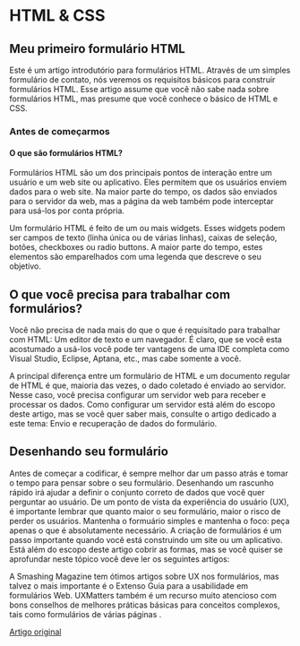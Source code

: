 # HTML & CSS

## Meu primeiro formulário HTML

Este é um artigo introdutório para formulários HTML. Através de um simples formulário de contato, nós veremos os requisitos básicos para construir formulários HTML. Esse artigo assume que você não sabe nada sobre formulários HTML, mas presume que você conhece o básico de HTML e CSS.

### Antes de começarmos

#### O que são formulários HTML?

Formulários HTML são um dos principais pontos de interação entre um usuário e um web site ou aplicativo. Eles permitem que os usuários enviem dados para o web site. Na maior parte do tempo, os dados são enviados para o servidor da web, mas a página da web também pode interceptar para usá-los por conta própria.

Um formulário HTML é feito de um ou mais widgets. Esses widgets podem ser campos de texto (linha única ou de várias linhas), caixas de seleção, botões, checkboxes ou radio buttons. A maior parte do tempo, estes elementos são emparelhados com uma legenda que descreve o seu objetivo.

## O que você precisa para trabalhar com formulários?

Você não precisa de nada mais do que o que é requisitado para trabalhar com HTML: Um editor de texto e um navegador. É claro, que se você esta acostumado a usá-los você pode ter vantagens de uma IDE completa como Visual Studio, Eclipse, Aptana, etc., mas cabe somente a você.

A principal diferença entre um formulário de HTML e um documento regular de HTML é que, maioria das vezes, o dado coletado é enviado ao servidor. Nesse caso, você precisa configurar um servidor web para receber e processar os dados. Como configurar um servidor está além do escopo deste artigo, mas se você quer saber mais, consulte o artigo dedicado a este tema: Envio e recuperação de dados do formulário.

## Desenhando seu formulário
Antes de começar a codificar, é sempre melhor dar um passo atrás e tomar o tempo para pensar sobre o seu formulário. Desenhando um rascunho rápido irá ajudar a definir o conjunto correto de dados que você quer perguntar ao usuário. De um ponto de vista da experiência do usuário (UX), é importante lembrar que quanto maior o seu formulário, maior o risco de perder os usuários. Mantenha o formuário simples e mantenha o foco: peça apenas o que é absolutamente necessário.
A criação de formulários é um passo importante quando você está construindo um site ou um aplicativo. Está além do escopo deste artigo  cobrir as formas, mas se você quiser se aprofundar neste tópico você deve ler os seguintes artigos:

A Smashing Magazine tem ótimos artigos sobre UX nos formulários, mas talvez o mais importante é o Extenso Guia para a usabilidade em formulários Web.
UXMatters também é um recurso muito atencioso com bons conselhos de melhores práticas básicas para conceitos complexos, tais como formulários de várias páginas .

[Artigo original](https://developer.mozilla.org/pt-BR/docs/Learn/Forms/Your_first_form)